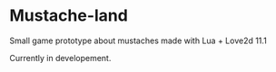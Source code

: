 # Mustache-land
Small game prototype about mustaches made with Lua + Love2d 11.1

Currently in developement.
